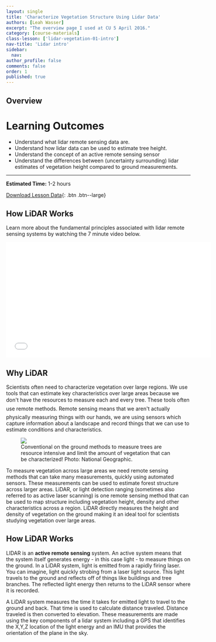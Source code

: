 ```yaml
---
layout: single
title: 'Characterize Vegetation Structure Using Lidar Data'
authors: [Leah Wasser]
excerpt: "The overview page I used at CU 5 April 2016."
category: [course-materials]
class-lesson: ['lidar-vegetation-01-intro']
nav-title: 'Lidar intro'
sidebar:
  nav:
author_profile: false
comments: false
order: 1
published: true
---
```


## Overview

<div class='notice--success' markdown="1">

# Learning Outcomes

* Understand what lidar remote sensing data are.
* Understand how lidar data can be used to estimate tree height.
* Understand the concept of an active remote sensing sensor
* Understand the differences between (uncertainty surrounding) lidar estimates of vegetation height compared to ground measurements.

****

**Estimated Time:** 1-2 hours

[Download Lesson Data](#){: .btn .btn--large}
</div>

## How LiDAR Works

Learn more about the fundamental principles associated with lidar remote sensing
systems by watching the 7 minute video below.

<iframe width="560" height="315" src="//www.youtube.com/embed/EYbhNSUnIdU?rel=0" frameborder="0" allowfullscreen></iframe>


## Why LiDAR

Scientists often need to characterize vegetation over large regions. We use tools that can estimate key characteristics over large areas because we don't have the resources to measure each and every tree. These tools often use remote methods. Remote sensing means that we aren't actually physically measuring things with our hands, we are using sensors which capture information about a landscape and record things that we can use to estimate conditions and characteristics.

<figure>
<a href="{{ site.url }}{{ site.baseurl }}/images/course-materials/lidar/ScalingTrees_NatGeo.jpg"><img src="{{ site.url }}{{ site.baseurl }}/images/course-materials/lidar/ScalingTrees_NatGeo.jpg"></a>
<figcaption>Conventional on the ground methods to measure trees are resource intensive and limit the amount of vegetation that can be characterized! Photo: National Geographic. </figcaption>
</figure>

To measure vegetation across large areas we need remote sensing methods that can take many measurements, quickly using automated sensors. These measurements can  be used to estimate forest structure across larger areas. LiDAR, or light detection ranging (sometimes also referred to as active laser scanning) is one remote sensing method that can be used to map structure including vegetation height, density and other characteristics across a region. LiDAR directly measures the height and density of vegetation on the ground making it an ideal tool for scientists studying vegetation over large areas.

## How LiDAR Works ##

LIDAR is an **active remote sensing** system. An active system means that the system itself generates energy - in this case light - to measure things on the ground. In a LiDAR system, light is emitted from a rapidly firing laser. You can imagine, light quickly strobing from a laser light source. This light travels to the ground and reflects off of things like buildings and tree branches. The reflected light energy then returns to the LiDAR sensor where it is recorded.


A LiDAR system measures the time it takes for emitted light to travel  to the ground and back. That time is used to calculate distance traveled. Distance traveled is then converted to elevation. These measurements are made using the key components of a lidar system including a GPS that identifies the X,Y,Z location of the light energy and an IMU that provides the orientation of the plane in the sky.
